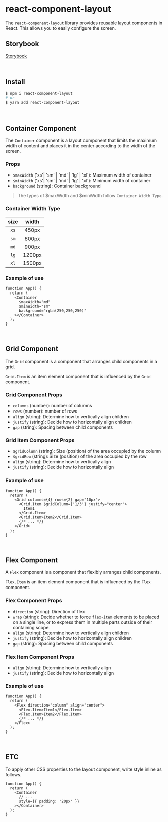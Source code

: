 # react-component-layout

The `react-component-layout` library provides reusable layout components in React. This allows you to easily configure the screen.

## Storybook

[Storybook](https://65072b692164c6766d60a0ef-bzlfmhkzvp.chromatic.com/)

<br/>

## Install

```bash
$ npm i react-component-layout
# or
$ yarn add react-component-layout
```

<br/>

## Container Component

The `Container` component is a layout component that limits the maximum width of content and places it in the center according to the width of the screen.

### Props

- `$maxWidth` ('xs'| 'sm' | 'md' | 'lg' | 'xl'): Maximum width of container
- `$minWidth` ('xs'| 'sm' | 'md' | 'lg' | 'xl'): Minimum width of container
- `background` (string): Container background

> The types of $maxWidth and $minWidth follow `Container Width Type`.

### Container Width Type

| size | width  |
| :--: | :----: |
| `xs` | 450px  |
| `sm` | 600px  |
| `md` | 900px  |
| `lg` | 1200px |
| `xl` | 1500px |

### Example of use

```tsx
function App() {
  return (
    <Container
      $maxWidth="md"
      $minWidth="sm"
      background="rgba(250,250,250)"
    ></Container>
  );
}
```

<br/>

## Grid Component

The `Grid` component is a component that arranges child components in a grid.

`Grid.Item` is an item element component that is influenced by the `Grid` component.

### Grid Component Props

- `columns` (number): number of columns
- `rows` (number): number of rows
- `align` (string): Determine how to vertically align children
- `justify` (string): Decide how to horizontally align children
- `gap` (string): Spacing between child components

### Grid Item Component Props

- `$gridColumn` (string): Size (position) of the area occupied by the column
- `$gridRow` (string): Size (position) of the area occupied by the row
- `align` (string): Determine how to vertically align
- `justify` (string): Decide how to horizontally align

### Example of use

```tsx
function App() {
  return (
    <Grid columns={4} rows={2} gap="10px">
      <Grid.Item $gridColumn={'1/3'} justify="center">
        Item1
      </Grid.Item>
      <Grid.Item>Item2</Grid.Item>
      {/* ... */}
    </Grid>
  );
}
```

<br/>

## Flex Component

A `Flex` component is a component that flexibly arranges child components.

`Flex.Item` is an item element component that is influenced by the `Flex` component.

### Flex Component Props

- `direction` (string): Direction of flex
- `wrap` (string): Decide whether to force `flex-item` elements to be placed on a single line, or to express them in multiple parts outside of their containing scope.
- `align` (string): Determine how to vertically align children
- `justify` (string): Decide how to horizontally align children
- `gap` (string): Spacing between child components

### Flex Item Component Props

- `align` (string): Determine how to vertically align
- `justify` (string): Decide how to horizontally align

### Example of use

```tsx
function App() {
  return (
    <Flex direction="column" align="center">
      <Flex.Item>Item1</Flex.Item>
      <Flex.Item>Item2</Flex.Item>
      {/* ... */}
    </Flex>
  );
}
```

<br/>

## ETC

To apply other CSS properties to the layout component, write style inline as follows.

```tsx
function App() {
  return (
    <Container
      // ...
      style={{ padding: '20px' }}
    ></Container>
  );
}
```
